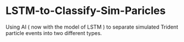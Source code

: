# LSTM-to-Classify-Sim-Paricles
Using AI ( now with the model of LSTM ) to separate simulated Trident particle events into two different types.
